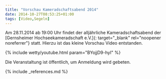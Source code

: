 ```yaml
---
title: "Vorschau Kameradschaftsabend 2014"
date: 2014-10-27T08:53:25+01:00
tags: [Video,Segeln]
---
```

Am 28.11.2014 ab 19:00 Uhr findet der alljährliche Kameradschaftsabend der [Gernsheimer Hochseekameradschaft e.V.]{: target="_blank" rel="noopener noreferrer"} statt. Hierzu ist das kleine Vorschau Video entstanden.

{% include wetty/youtube.html param="BYojjD9-hyI" %}

Die Veranstaltung ist öffentlich, um Anmeldung wird gebeten.

{% include _references.md %}